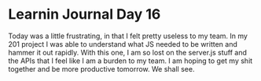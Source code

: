 # Learnin Journal Day 16

Today was a little frustrating, in that I felt pretty useless to my team.  In my 201 project I was able to understand what JS needed to be written and hammer it out rapidly.  With this one, I am so lost on the server.js stuff and the APIs that I feel like I am a burden to my team.  I am hoping to get my shit together and be more productive tomorrow.  We shall see.
